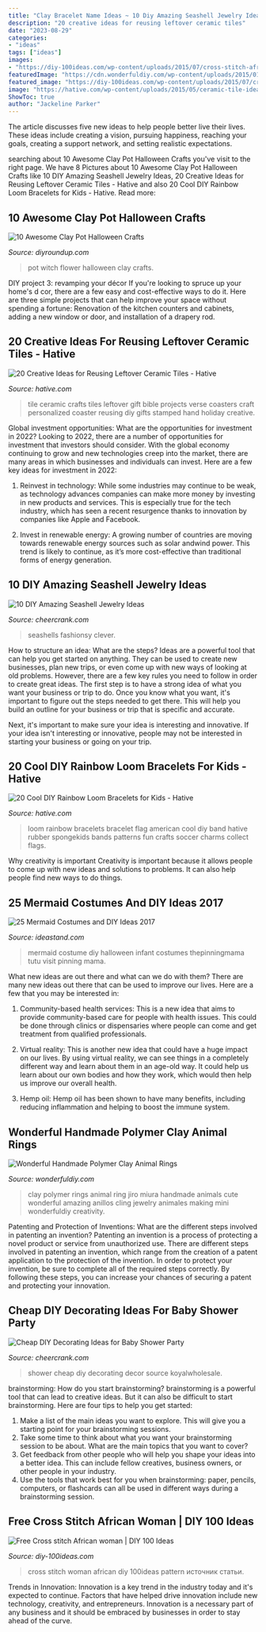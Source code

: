```yaml
---
title: "Clay Bracelet Name Ideas ~ 10 Diy Amazing Seashell Jewelry Ideas"
description: "20 creative ideas for reusing leftover ceramic tiles"
date: "2023-08-29"
categories:
- "ideas"
tags: ["ideas"]
images:
- "https://diy-100ideas.com/wp-content/uploads/2015/07/cross-stitch-african-woman-3.jpg"
featuredImage: "https://cdn.wonderfuldiy.com/wp-content/uploads/2015/01/8.jpg"
featured_image: "https://diy-100ideas.com/wp-content/uploads/2015/07/cross-stitch-african-woman-3.jpg"
image: "https://hative.com/wp-content/uploads/2015/05/ceramic-tile-ideas/24-ceramic-tile-ideas.jpg"
ShowToc: true
author: "Jackeline Parker"
---
```



The article discusses five new ideas to help people better live their lives. These ideas include creating a vision, pursuing happiness, reaching your goals, creating a support network, and setting realistic expectations.

	

		
searching about 10 Awesome Clay Pot Halloween Crafts you've visit to the right page. We have 8 Pictures about 10 Awesome Clay Pot Halloween Crafts like 10 DIY Amazing Seashell Jewelry Ideas, 20 Creative Ideas for Reusing Leftover Ceramic Tiles - Hative and also 20 Cool DIY Rainbow Loom Bracelets for Kids - Hative. Read more:
		
    
## 10 Awesome Clay Pot Halloween Crafts

<img loading=lazy src="http://diyroundup.com/wp-content/uploads/2016/08/Flower-Pot-Witch.jpg" onerror="this.onerror=null;this.src='https://tse1.mm.bing.net/th?id=OIP.cENhLCvzexAri304cTXY2QHaJ6&amp;pid=15.1';" alt="10 Awesome Clay Pot Halloween Crafts">

_Source: diyroundup.com_

>pot witch flower halloween clay crafts. 

	

DIY project 3: revamping your décor
If you're looking to spruce up your home's d cor, there are a few easy and cost-effective ways to do it. Here are three simple projects that can help improve your space without spending a fortune: Renovation of the kitchen counters and cabinets, adding a new window or door, and installation of a drapery rod.

    
## 20 Creative Ideas For Reusing Leftover Ceramic Tiles - Hative

<img loading=lazy src="https://hative.com/wp-content/uploads/2015/05/ceramic-tile-ideas/24-ceramic-tile-ideas.jpg" onerror="this.onerror=null;this.src='https://tse3.mm.bing.net/th?id=OIP.cZPzBENMuwUKlBpfPpI0PwHaFj&amp;pid=15.1';" alt="20 Creative Ideas for Reusing Leftover Ceramic Tiles - Hative">

_Source: hative.com_

>tile ceramic crafts tiles leftover gift bible projects verse coasters craft personalized coaster reusing diy gifts stamped hand holiday creative. 

	

Global investment opportunities: What are the opportunities for investment in 2022?
Looking to 2022, there are a number of opportunities for investment that investors should consider. With the global economy continuing to grow and new technologies creep into the market, there are many areas in which businesses and individuals can invest. Here are a few key ideas for investment in 2022: 
1. Reinvest in technology: While some industries may continue to be weak, as technology advances companies can make more money by investing in new products and services. This is especially true for the tech industry, which has seen a recent resurgence thanks to innovation by companies like Apple and Facebook. 

2. Invest in renewable energy: A growing number of countries are moving towards renewable energy sources such as solar andwind power. This trend is likely to continue, as it’s more cost-effective than traditional forms of energy generation. 


    
## 10 DIY Amazing Seashell Jewelry Ideas

<img loading=lazy src="https://www.cheercrank.com/wp-content/uploads/2020/08/9-6.jpg" onerror="this.onerror=null;this.src='https://tse2.mm.bing.net/th?id=OIP.6Z2sT6PM34xo3PxLb6z0bAHaLH&amp;pid=15.1';" alt="10 DIY Amazing Seashell Jewelry Ideas">

_Source: cheercrank.com_

>seashells fashionsy clever. 

	

How to structure an idea: What are the steps?
Ideas are a powerful tool that can help you get started on anything. They can be used to create new businesses, plan new trips, or even come up with new ways of looking at old problems. However, there are a few key rules you need to follow in order to create great ideas.
The first step is to have a strong idea of what you want your business or trip to do. Once you know what you want, it's important to figure out the steps needed to get there. This will help you build an outline for your business or trip that is specific and accurate.

Next, it's important to make sure your idea is interesting and innovative. If your idea isn't interesting or innovative, people may not be interested in starting your business or going on your trip.

    
## 20 Cool DIY Rainbow Loom Bracelets For Kids - Hative

<img loading=lazy src="https://hative.com/wp-content/uploads/2014/10/rainbow-loom-bracelets/12-american-flag-rainbow-loom-bracelet.jpg" onerror="this.onerror=null;this.src='https://tse3.mm.bing.net/th?id=OIP.ycLOG1zE6SaQGJChrbnungHaJ6&amp;pid=15.1';" alt="20 Cool DIY Rainbow Loom Bracelets for Kids - Hative">

_Source: hative.com_

>loom rainbow bracelets bracelet flag american cool diy band hative rubber spongekids bands patterns fun crafts soccer charms collect flags. 

	

Why creativity is important
Creativity is important because it allows people to come up with new ideas and solutions to problems. It can also help people find new ways to do things.

    
## 25 Mermaid Costumes And DIY Ideas 2017

<img loading=lazy src="http://ideastand.com/wp-content/uploads/2017/09/mermaid-costume-diy/20-mermaid-costume-diy-ideas-tutorials.jpg" onerror="this.onerror=null;this.src='https://tse2.mm.bing.net/th?id=OIP.UOdoqVEw7rz18UhXdRI1MQHaR3&amp;pid=15.1';" alt="25 Mermaid Costumes and DIY Ideas 2017">

_Source: ideastand.com_

>mermaid costume diy halloween infant costumes thepinningmama tutu visit pinning mama. 

	

What new ideas are out there and what can we do with them?
There are many new ideas out there that can be used to improve our lives. Here are a few that you may be interested in:
1. Community-based health services: This is a new idea that aims to provide community-based care for people with health issues. This could be done through clinics or dispensaries where people can come and get treatment from qualified professionals.

2. Virtual reality: This is another new idea that could have a huge impact on our lives. By using virtual reality, we can see things in a completely different way and learn about them in an age-old way. It could help us learn about our own bodies and how they work, which would then help us improve our overall health.

3. Hemp oil: Hemp oil has been shown to have many benefits, including reducing inflammation and helping to boost the immune system.

    
## Wonderful Handmade Polymer Clay Animal Rings

<img loading=lazy src="https://cdn.wonderfuldiy.com/wp-content/uploads/2015/01/8.jpg" onerror="this.onerror=null;this.src='https://tse1.mm.bing.net/th?id=OIP.ag3Deh5-qJjJaAAvw5011AHaFj&amp;pid=15.1';" alt="Wonderful Handmade Polymer Clay Animal Rings">

_Source: wonderfuldiy.com_

>clay polymer rings animal ring jiro miura handmade animals cute wonderful amazing anillos cling jewelry animales making mini wonderfuldiy creativity. 

	

Patenting and Protection of Inventions: What are the different steps involved in patenting an invention?
Patenting an invention is a process of protecting a novel product or service from unauthorized use. There are different steps involved in patenting an invention, which range from the creation of a patent application to the protection of the invention. In order to protect your invention, be sure to complete all of the required steps correctly. By following these steps, you can increase your chances of securing a patent and protecting your innovation.

    
## Cheap DIY Decorating Ideas For Baby Shower Party

<img loading=lazy src="https://www.cheercrank.com/wp-content/uploads/2016/08/12-baby-shower-decor-ideas-woohome.jpg" onerror="this.onerror=null;this.src='https://tse2.mm.bing.net/th?id=OIP.uRO76r5IkL-ExwPPj9FPoAHaLH&amp;pid=15.1';" alt="Cheap DIY Decorating Ideas for Baby Shower Party">

_Source: cheercrank.com_

>shower cheap diy decorating decor source koyalwholesale. 

	

brainstorming: How do you start brainstorming?
brainstorming is a powerful tool that can lead to creative ideas. But it can also be difficult to start brainstorming. Here are four tips to help you get started: 
1. Make a list of the main ideas you want to explore. This will give you a starting point for your brainstorming sessions.
2. Take some time to think about what you want your brainstorming session to be about. What are the main topics that you want to cover? 
3. Get feedback from other people who will help you shape your ideas into a better idea. This can include fellow creatives, business owners, or other people in your industry. 
4. Use the tools that work best for you when brainstorming: paper, pencils, computers, or flashcards can all be used in different ways during a brainstorming session.

    
## Free Cross Stitch African Woman | DIY 100 Ideas

<img loading=lazy src="https://diy-100ideas.com/wp-content/uploads/2015/07/cross-stitch-african-woman-3.jpg" onerror="this.onerror=null;this.src='https://tse3.mm.bing.net/th?id=OIP.L2elQGCENxMLoG-xJprW7gHaLH&amp;pid=15.1';" alt="Free Cross stitch African woman | DIY 100 Ideas">

_Source: diy-100ideas.com_

>cross stitch woman african diy 100ideas pattern источник статьи. 

	

Trends in Innovation:
Innovation is a key trend in the industry today and it's expected to continue. Factors that have helped drive innovation include new technology, creativity, and entrepreneurs. Innovation is a necessary part of any business and it should be embraced by businesses in order to stay ahead of the curve.

